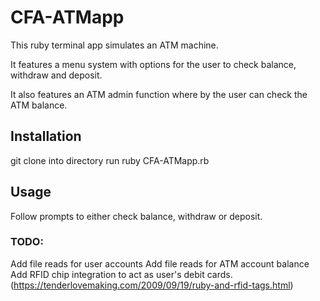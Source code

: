 # CFA-ATMapp
This ruby terminal app simulates an ATM machine.

It features a menu system with options for the user to check balance, withdraw and deposit.

It also features an ATM admin function where by the user can check the ATM balance.

## Installation
git clone into directory
run ruby CFA-ATMapp.rb
## Usage
Follow prompts to either check balance, withdraw or deposit.

### TODO: 

Add file reads for user accounts
Add file reads for ATM account balance
Add RFID chip integration to act as user's debit cards. (https://tenderlovemaking.com/2009/09/19/ruby-and-rfid-tags.html)
